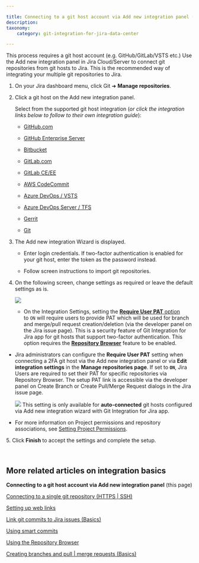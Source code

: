 ```yaml
---

title: Connecting to a git host account via Add new integration panel (Integration basics)
description:
taxonomy:
    category: git-integration-for-jira-data-center

---
```


This process requires a git host account (e.g. GitHub/GitLab/VSTS etc.) Use the Add new integration panel in Jira Cloud/Server to connect git repositories from git hosts to Jira. This is the recommended way of integrating your multiple git repositories to Jira.

1.  On your Jira dashboard menu, click Git ➜ **Manage repositories**.

2.  Click a git host on the Add new integration panel.

    Select from the supported git host integration (_or click the integration links below to follow to their own integration guide_):

    *   [GitHub.com](/git-integration-for-jira-data-center/github-gij-self-managed)

    *   [GitHub Enterprise Server](/git-integration-for-jira-data-center/github-enterprise-server-gij-self-managed)

    *   [Bitbucket](/git-integration-for-jira-data-center/bitbucket-server-gij-self-managed)

    *   [GitLab.com](/git-integration-for-jira-data-center/gitlab-gij-self-managed)

    *   [GitLab CE/EE](/git-integration-for-jira-data-center/gitlab-ce-ee-gij-self-managed)

    *   [AWS CodeCommit](/git-integration-for-jira-data-center/aws-codecommit-gij-self-managed)

    *   [Azure DevOps / VSTS](/git-integration-for-jira-data-center/azure-devops-visual-studio-team-services-vsts-gij-self-managed)

    *   [Azure DevOps Server / TFS](/git-integration-for-jira-data-center/azure-devops-server-team-foundation-services-tfs-gij-self-managed)

    *   [Gerrit](/git-integration-for-jira-data-center/gerrit-gij-self-managed)

    *   [Git](/git-integration-for-jira-data-center/connecting-to-a-single-git-repository-http-https-gij-self-managed)

3.  The Add new integration Wizard is displayed.

    *    Enter login credentials. If two-factor authentication is enabled for your git host, enter the token as the password instead.

    *    Follow screen instructions to import git repositories.

4.  On the following screen, change settings as required or leave the default settings as is.

    ![](/wp-content/uploads/git-server-dc-new-settings-auto-connect-wiz.png)

    *   On the Integration Settings, setting the [**Require User PAT** option](/git-integration-for-jira-data-center/require-personal-access-tokens-for-user-actions-create-branch-pull-request-gij-self-managed) to `ON` will require users to provide PAT which will be used for branch and merge/pull request creation/deletion (via the developer panel on the Jira issue page). This is a security feature of Git Integration for Jira app for git hosts that support two-factor authentication. This option requires the [**Repository Browser**](/git-integration-for-jira-data-center/repository-browser-gij-self-managed) feature to be enabled.

   *   Jira administrators can configure the **Require User PAT** setting when connecting a 2FA git host via the Add new integration panel or via **Edit integration settings** in the **Manage repositories page**. If set to **`ON`**, Jira Users are required to set their PAT for specific repositories via Repository Browser. The setup PAT link is accessible via the developer panel on Create Branch or Create Pull/Merge Request dialogs in the Jira issue page.

        <img src='/wp-content/uploads/bbb-alert-20.png' /> This setting is only available for **auto-connected** git hosts configured via Add new integration wizard with Git Integration for Jira app.

   *   For more information on Project permissions and repository associations, see [Setting Project Permissions](/git-integration-for-jira-data-center/setting-project-permissions-gij-self-managed).

5. Click **Finish** to accept the settings and complete the setup.

<br>

## More related articles on integration basics

**Connecting to a git host account via Add new integration panel** (this page)

[Connecting to a single git repository (HTTPS \| SSH)](/git-integration-for-jira-data-center/connecting-to-a-single-git-repository-(HTTPS-SSH)-gij-self-managed)

[Setting up web links](/git-integration-for-jira-data-center-gij-self-managed/setting-up-web-links-gij-self-managed)

[Link git commits to Jira issues (Basics)](/git-integration-for-jira-data-center/Link-git-commits-to-Jira-issues-(Basics)-gij-self-managed)

[Using smart commits](/git-integration-for-jira-data-center/using-smart-commits-gij-self-managed)

[Using the Repository Browser](/git-integration-for-jira-data-center/using-the-repository-browser-gij-self-managed)

[Creating branches and pull \| merge requests (Basics)](/git-integration-for-jira-data-center/Creating-branches-and-pull-merge-requests-(Basics)-gij-self-managed)

